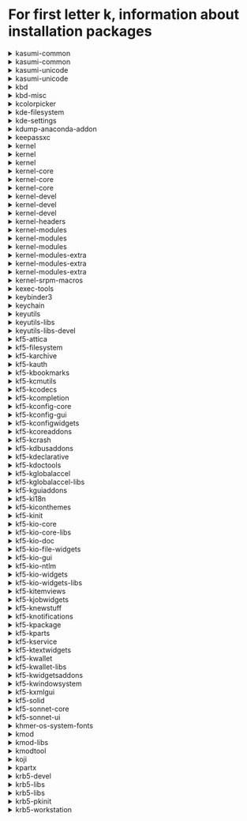 # For first letter k, information about installation packages

<details>
<summary>kasumi-common</summary>

```
From repo    : anaconda
Short desc   : Anthy dictionary management common files between kasumi and kasumi-unicode
URL          : http://kasumi.sourceforge.jp/
License      : GPLv2+
Descript     : This package contains common files for kasumi and kasumi-unicode.
```

</details>

<details>
<summary>kasumi-common</summary>

```
From repo    : updates-testing
Short desc   : Anthy dictionary management common files between kasumi and kasumi-unicode
URL          : http://kasumi.sourceforge.jp/
License      : GPLv2+
Descript     : This package contains common files for kasumi and kasumi-unicode.
```

</details>

<details>
<summary>kasumi-unicode</summary>

```
From repo    : anaconda
Short desc   : An anthy-unicode dictionary management tool
URL          : http://kasumi.sourceforge.jp/
License      : GPLv2+
Descript     : Kasumi-unicode is a dictionary management tool for Anthy-unicode.
```

</details>

<details>
<summary>kasumi-unicode</summary>

```
From repo    : updates-testing
Short desc   : An anthy-unicode dictionary management tool
URL          : http://kasumi.sourceforge.jp/
License      : GPLv2+
Descript     : Kasumi-unicode is a dictionary management tool for Anthy-unicode.
```

</details>

<details>
<summary>kbd</summary>

```
From repo    : anaconda
Short desc   : Tools for configuring the console (keyboard, virtual terminals, etc.)
URL          : http://www.kbd-project.org/
License      : GPLv2+
Descript     : The kbd package contains tools for managing a Linux
             : system's console's behavior, including the keyboard, the screen
             : fonts, the virtual terminals and font files.
```

</details>

<details>
<summary>kbd-misc</summary>

```
From repo    : anaconda
Short desc   : Data for kbd package
URL          : http://www.kbd-project.org/
License      : GPLv2+
Descript     : The kbd-misc package contains data for kbd package - console fonts,
             : keymaps etc. Please note that kbd-misc is not helpful without kbd.
```

</details>

<details>
<summary>kcolorpicker</summary>

```
From repo    : fedora
Short desc   : QToolButton control with color popup menu
URL          : https://github.com/ksnip/kColorPicker
License      : LGPLv3+
Descript     : QToolButton with color popup menu which lets you select a color.
             : 
             : The popup features a color dialog button which can be used to add
             : custom colors to the popup menu.
```

</details>

<details>
<summary>kde-filesystem</summary>

```
From repo    : fedora
Short desc   : KDE filesystem layout
License      : Public Domain
Descript     : This package provides some directories that are required/used by KDE.
```

</details>

<details>
<summary>kde-settings</summary>

```
From repo    : fedora
Short desc   : Config files for kde
URL          : https://pagure.io/fedora-kde/kde-settings
License      : MIT
Descript     : Config files for kde.
```

</details>

<details>
<summary>kdump-anaconda-addon</summary>

```
From repo    : anaconda
Short desc   : Kdump configuration anaconda addon
URL          : https://github.com/daveyoung/kdump-anaconda-addon
License      : GPLv2
Descript     : Kdump anaconda addon
```

</details>

<details>
<summary>keepassxc</summary>

```
From repo    : fedora
Short desc   : Cross-platform password manager
URL          : http://www.keepassxc.org/
License      : Boost and BSD and CC0 and GPLv3 and LGPLv2 and LGPLv2+ and LGPLv3+ and Public Domain
Descript     : KeePassXC is a community fork of KeePassX
             : KeePassXC is an application for people with extremely high demands on secure
             : personal data management.
             : KeePassXC saves many different information e.g. user names, passwords, urls,
             : attachemts and comments in one single database. For a better management
             : user-defined titles and icons can be specified for each single entry.
             : Furthermore the entries are sorted in groups, which are customizable as well.
             : The integrated search function allows to search in a single group or the
             : complete database.
             : KeePassXC offers a little utility for secure password generation. The password
             : generator is very customizable, fast and easy to use. Especially someone who
             : generates passwords frequently will appreciate this feature.
             : The complete database is always encrypted either with AES (alias Rijndael) or
             : Twofish encryption algorithm using a 256 bit key. Therefore the saved
             : information can be considered as quite safe.
```

</details>

<details>
<summary>kernel</summary>

```
From repo    : updates-testing
Short desc   : The Linux kernel
URL          : https://www.kernel.org/
License      : GPLv2 and Redistributable, no modification permitted
Descript     : The kernel meta package
```

</details>

<details>
<summary>kernel</summary>

```
From repo    : updates-testing
Short desc   : The Linux kernel
URL          : https://www.kernel.org/
License      : GPLv2 and Redistributable, no modification permitted
Descript     : The kernel meta package
```

</details>

<details>
<summary>kernel</summary>

```
From repo    : updates
Short desc   : The Linux kernel
URL          : https://www.kernel.org/
License      : GPLv2 and Redistributable, no modification permitted
Descript     : The kernel meta package
```

</details>

<details>
<summary>kernel-core</summary>

```
From repo    : updates-testing
Short desc   : The Linux kernel
URL          : https://www.kernel.org/
License      : GPLv2 and Redistributable, no modification permitted
Descript     : The kernel package contains the Linux kernel (vmlinuz), the core of any
             : Linux operating system.  The kernel handles the basic functions
             : of the operating system: memory allocation, process allocation, device
             : input and output, etc.
```

</details>

<details>
<summary>kernel-core</summary>

```
From repo    : updates-testing
Short desc   : The Linux kernel
URL          : https://www.kernel.org/
License      : GPLv2 and Redistributable, no modification permitted
Descript     : The kernel package contains the Linux kernel (vmlinuz), the core of any
             : Linux operating system.  The kernel handles the basic functions
             : of the operating system: memory allocation, process allocation, device
             : input and output, etc.
```

</details>

<details>
<summary>kernel-core</summary>

```
From repo    : updates
Short desc   : The Linux kernel
URL          : https://www.kernel.org/
License      : GPLv2 and Redistributable, no modification permitted
Descript     : The kernel package contains the Linux kernel (vmlinuz), the core of any
             : Linux operating system.  The kernel handles the basic functions
             : of the operating system: memory allocation, process allocation, device
             : input and output, etc.
```

</details>

<details>
<summary>kernel-devel</summary>

```
From repo    : updates-testing
Short desc   : Development package for building kernel modules to match the kernel
URL          : https://www.kernel.org/
License      : GPLv2 and Redistributable, no modification permitted
Descript     : This package provides kernel headers and makefiles sufficient to build modules
             : against the kernel package.
```

</details>

<details>
<summary>kernel-devel</summary>

```
From repo    : updates-testing
Short desc   : Development package for building kernel modules to match the kernel
URL          : https://www.kernel.org/
License      : GPLv2 and Redistributable, no modification permitted
Descript     : This package provides kernel headers and makefiles sufficient to build modules
             : against the kernel package.
```

</details>

<details>
<summary>kernel-devel</summary>

```
From repo    : updates
Short desc   : Development package for building kernel modules to match the kernel
URL          : https://www.kernel.org/
License      : GPLv2 and Redistributable, no modification permitted
Descript     : This package provides kernel headers and makefiles sufficient to build modules
             : against the kernel package.
```

</details>

<details>
<summary>kernel-headers</summary>

```
From repo    : updates-testing
Short desc   : Header files for the Linux kernel for use by glibc
URL          : http://www.kernel.org/
License      : GPLv2
Descript     : Kernel-headers includes the C header files that specify the interface
             : between the Linux kernel and userspace libraries and programs.  The
             : header files define structures and constants that are needed for
             : building most standard programs and are also needed for rebuilding the
             : glibc package.
```

</details>

<details>
<summary>kernel-modules</summary>

```
From repo    : updates-testing
Short desc   : kernel modules to match the core kernel
URL          : https://www.kernel.org/
License      : GPLv2 and Redistributable, no modification permitted
Descript     : This package provides commonly used kernel modules for the core kernel package.
```

</details>

<details>
<summary>kernel-modules</summary>

```
From repo    : updates-testing
Short desc   : kernel modules to match the core kernel
URL          : https://www.kernel.org/
License      : GPLv2 and Redistributable, no modification permitted
Descript     : This package provides commonly used kernel modules for the core kernel package.
```

</details>

<details>
<summary>kernel-modules</summary>

```
From repo    : updates
Short desc   : kernel modules to match the core kernel
URL          : https://www.kernel.org/
License      : GPLv2 and Redistributable, no modification permitted
Descript     : This package provides commonly used kernel modules for the core kernel package.
```

</details>

<details>
<summary>kernel-modules-extra</summary>

```
From repo    : updates-testing
Short desc   : Extra kernel modules to match the kernel
URL          : https://www.kernel.org/
License      : GPLv2 and Redistributable, no modification permitted
Descript     : This package provides less commonly used kernel modules for the kernel package.
```

</details>

<details>
<summary>kernel-modules-extra</summary>

```
From repo    : updates-testing
Short desc   : Extra kernel modules to match the kernel
URL          : https://www.kernel.org/
License      : GPLv2 and Redistributable, no modification permitted
Descript     : This package provides less commonly used kernel modules for the kernel package.
```

</details>

<details>
<summary>kernel-modules-extra</summary>

```
From repo    : updates
Short desc   : Extra kernel modules to match the kernel
URL          : https://www.kernel.org/
License      : GPLv2 and Redistributable, no modification permitted
Descript     : This package provides less commonly used kernel modules for the kernel package.
```

</details>

<details>
<summary>kernel-srpm-macros</summary>

```
From repo    : fedora
Short desc   : RPM macros that list arches the full kernel is built on
URL          : https://src.fedoraproject.org/rpms/kernel-srpm-macros
License      : MIT
Descript     : This packages contains the rpm macro that list what arches
             : the full kernel is built on.
             : The variable to use is kernel_arches.
```

</details>

<details>
<summary>kexec-tools</summary>

```
From repo    : anaconda
Short desc   : The kexec/kdump userspace component
License      : GPLv2
Descript     : kexec-tools provides /sbin/kexec binary that facilitates a new
             : kernel to boot using the kernel's kexec feature either on a
             : normal or a panic reboot. This package contains the /sbin/kexec
             : binary and ancillary utilities that together form the userspace
             : component of the kernel's kexec feature.
```

</details>

<details>
<summary>keybinder3</summary>

```
From repo    : anaconda
Short desc   : A library for registering global keyboard shortcuts
URL          : https://github.com/kupferlauncher/keybinder
License      : MIT
Descript     : Keybinder is a library for registering global keyboard shortcuts.
             : Keybinder works with GTK-based applications using the X Window System.
             : 
             : The library contains:
             : - A C library, libkeybinder
             : - Gobject-Introspection bindings
```

</details>

<details>
<summary>keychain</summary>

```
From repo    : fedora
Short desc   : Agent manager for OpenSSH, ssh.com, Sun SSH, and GnuPG
URL          : https://www.funtoo.org/Keychain
License      : GPLv2
Descript     : Keychain is a manager for OpenSSH, ssh.com, Sun SSH and GnuPG agents.
             : It acts as a front-end to the agents, allowing you to easily have one
             : long-running agent process per system, rather than per login session.
             : This dramatically reduces the number of times you need to enter your
             : passphrase from once per new login session to once every time your
             : local machine is rebooted.
```

</details>

<details>
<summary>keyutils</summary>

```
From repo    : anaconda
Short desc   : Linux Key Management Utilities
URL          : http://people.redhat.com/~dhowells/keyutils/
License      : GPLv2+ and LGPLv2+
Descript     : Utilities to control the kernel key management facility and to provide
             : a mechanism by which the kernel call back to user space to get a key
             : instantiated.
```

</details>

<details>
<summary>keyutils-libs</summary>

```
From repo    : anaconda
Short desc   : Key utilities library
URL          : http://people.redhat.com/~dhowells/keyutils/
License      : GPLv2+ and LGPLv2+
Descript     : This package provides a wrapper library for the key management facility system
             : calls.
```

</details>

<details>
<summary>keyutils-libs-devel</summary>

```
From repo    : fedora
Short desc   : Development package for building Linux key management utilities
URL          : http://people.redhat.com/~dhowells/keyutils/
License      : GPLv2+ and LGPLv2+
Descript     : This package provides headers and libraries for building key utilities.
```

</details>

<details>
<summary>kf5-attica</summary>

```
From repo    : updates-testing
Short desc   : KDE Frameworks Tier 1 Addon with Open Collaboration Services API
URL          : https://invent.kde.org/frameworks/attica
License      : LGPLv2+
Descript     : Attica is a Qt library that implements the Open Collaboration Services
             : API version 1.4.
```

</details>

<details>
<summary>kf5-filesystem</summary>

```
From repo    : updates-testing
Short desc   : Filesystem for KDE Frameworks 5
URL          : http://www.kde.org
License      : BSD
Descript     : Filesystem for KDE Frameworks 5.
```

</details>

<details>
<summary>kf5-karchive</summary>

```
From repo    : updates-testing
Short desc   : KDE Frameworks 5 Tier 1 addon with archive functions
URL          : https://invent.kde.org/frameworks/karchive
License      : LGPLv2+ and BSD
Descript     : KDE Frameworks 5 Tier 1 addon with archive functions.
```

</details>

<details>
<summary>kf5-kauth</summary>

```
From repo    : updates-testing
Short desc   : KDE Frameworks 5 Tier 2 integration module to perform actions as privileged user
URL          : https://invent.kde.org/frameworks/kauth
License      : LGPLv2+
Descript     : KAuth is a framework to let applications perform actions as a privileged user.
```

</details>

<details>
<summary>kf5-kbookmarks</summary>

```
From repo    : updates-testing
Short desc   : KDE Frameworks 5 Tier 3 addon for bookmarks manipulation
URL          : https://invent.kde.org/frameworks/kbookmarks
License      : LGPLv2+
Descript     : KBookmarks lets you access and manipulate bookmarks stored using the
             : XBEL format.
```

</details>

<details>
<summary>kf5-kcmutils</summary>

```
From repo    : updates-testing
Short desc   : KDE Frameworks 5 Tier 3 addon with extra API to write KConfigModules
URL          : https://invent.kde.org/frameworks/kcmutils
License      : LGPLv2+
Descript     : KCMUtils provides various classes to work with KCModules. KCModules can be
             : created with the KConfigWidgets framework.
```

</details>

<details>
<summary>kf5-kcodecs</summary>

```
From repo    : updates-testing
Short desc   : KDE Frameworks 5 Tier 1 addon with string manipulation methods
URL          : https://invent.kde.org/frameworks/kcodecs
License      : GPLv2+ and LGPLv2+ and BSD
Descript     : KDE Frameworks 5 Tier 1 addon with string manipulation methods.
```

</details>

<details>
<summary>kf5-kcompletion</summary>

```
From repo    : updates-testing
Short desc   : KDE Frameworks 5 Tier 2 addon with auto completion widgets and classes
URL          : https://invent.kde.org/frameworks/kcompletion
License      : LGPLv2+
Descript     : KCompletion provides widgets with advanced completion support as well as a
             : lower-level completion class which can be used with your own widgets.
```

</details>

<details>
<summary>kf5-kconfig-core</summary>

```
From repo    : updates-testing
Short desc   : Non-GUI part of KConfig framework
URL          : https://invent.kde.org/frameworks/kconfig
License      : GPLv2+ and LGPLv2+ and MIT
Descript     : KConfigCore provides access to the configuration files themselves. It features
             : centralized definition and lock-down (kiosk) support.
```

</details>

<details>
<summary>kf5-kconfig-gui</summary>

```
From repo    : updates-testing
Short desc   : GUI part of KConfig framework
URL          : https://invent.kde.org/frameworks/kconfig
License      : GPLv2+ and LGPLv2+ and MIT
Descript     : KConfigGui provides a way to hook widgets to the configuration so that they are
             : automatically initialized from the configuration and automatically propagate
             : their changes to their respective configuration files.
```

</details>

<details>
<summary>kf5-kconfigwidgets</summary>

```
From repo    : updates-testing
Short desc   : KDE Frameworks 5 Tier 3 addon for creating configuration dialogs
URL          : https://invent.kde.org/frameworks/kconfigwidgets
License      : GPLv2+ and LGPLv2+ and MIT
Descript     : KConfigWidgets provides easy-to-use classes to create configuration dialogs, as
             : well as a set of widgets which uses KConfig to store their settings.
```

</details>

<details>
<summary>kf5-kcoreaddons</summary>

```
From repo    : updates-testing
Short desc   : KDE Frameworks 5 Tier 1 addon with various classes on top of QtCore
URL          : https://invent.kde.org/frameworks/kcoreaddons
License      : LGPLv2+
Descript     : KCoreAddons provides classes built on top of QtCore to perform various tasks
             : such as manipulating mime types, autosaving files, creating backup files,
             : generating random sequences, performing text manipulations such as macro
             : replacement, accessing user information and many more.
```

</details>

<details>
<summary>kf5-kcrash</summary>

```
From repo    : updates-testing
Short desc   : KDE Frameworks 5 Tier 2 addon for handling application crashes
URL          : https://invent.kde.org/frameworks/kcrash
License      : LGPLv2+
Descript     : KCrash provides support for intercepting and handling application crashes.
```

</details>

<details>
<summary>kf5-kdbusaddons</summary>

```
From repo    : updates-testing
Short desc   : KDE Frameworks 5 Tier 1 addon with various classes on top of QtDBus
URL          : https://invent.kde.org/frameworks/kdbusaddons
License      : LGPLv2+
Descript     : KDBusAddons provides convenience classes on top of QtDBus, as well as an API to
             : create KDED modules.
```

</details>

<details>
<summary>kf5-kdeclarative</summary>

```
From repo    : updates-testing
Short desc   : KDE Frameworks 5 Tier 3 addon for Qt declarative
URL          : https://invent.kde.org/frameworks/kdeclarative
License      : LGPLv2+
Descript     : KDE Frameworks 5 Tier 3 addon for Qt declarative
```

</details>

<details>
<summary>kf5-kdoctools</summary>

```
From repo    : updates-testing
Short desc   : KDE Frameworks 5 Tier 2 addon for generating documentation
URL          : https://invent.kde.org/frameworks/kdoctools
License      : GPLv2+ and MIT
Descript     : Provides tools to generate documentation in various format from DocBook files.
```

</details>

<details>
<summary>kf5-kglobalaccel</summary>

```
From repo    : updates-testing
Short desc   : KDE Frameworks 5 Tier 3 integration module for global shortcuts
URL          : https://invent.kde.org/frameworks/kglobalaccel
License      : LGPLv2+
Descript     : KDE Frameworks 5 Tier 3 integration module for global shortcuts.
```

</details>

<details>
<summary>kf5-kglobalaccel-libs</summary>

```
From repo    : updates-testing
Short desc   : Runtime libraries for kf5-kglobalaccel
URL          : https://invent.kde.org/frameworks/kglobalaccel
License      : LGPLv2+
Descript     : Runtime libraries for kf5-kglobalaccel.
```

</details>

<details>
<summary>kf5-kguiaddons</summary>

```
From repo    : updates-testing
Short desc   : KDE Frameworks 5 Tier 1 addon with various classes on top of QtGui
URL          : https://invent.kde.org/frameworks/kguiaddons
License      : GPLv2+ and LGPLv2+
Descript     : KDBusAddons provides convenience classes on top of QtGui.
```

</details>

<details>
<summary>kf5-ki18n</summary>

```
From repo    : updates-testing
Short desc   : KDE Frameworks 5 Tier 1 addon for localization
URL          : https://invent.kde.org/frameworks/ki18n
License      : LGPLv2+
Descript     : KDE Frameworks 5 Tier 1 addon for localization.
```

</details>

<details>
<summary>kf5-kiconthemes</summary>

```
From repo    : updates-testing
Short desc   : KDE Frameworks 5 Tier 3 integration module with icon themes
URL          : https://api.kde.org/frameworks/kiconthemes/
License      : LGPLv2+ and GPLv2+
Descript     : KDE Frameworks 5 Tier 3 integration module with icon themes
```

</details>

<details>
<summary>kf5-kinit</summary>

```
From repo    : updates-testing
Short desc   : KDE Frameworks 5 tier 3 solution for process launching
URL          : https://invent.kde.org/frameworks/kinit
License      : LGPLv2+ and BSD
Descript     : kdeinit is a process launcher somewhat similar to the famous init used for
             : booting UNIX.
             : 
             : It launches processes by forking and then loading a dynamic library which should
             : contain a 'kdemain(...)' function.
```

</details>

<details>
<summary>kf5-kio-core</summary>

```
From repo    : updates-testing
Short desc   : Core components of the KIO Framework
URL          : https://invent.kde.org/frameworks/kio
License      : GPLv2+ and MIT and BSD
Descript     : KIOCore library provides core non-GUI components for working with KIO.
```

</details>

<details>
<summary>kf5-kio-core-libs</summary>

```
From repo    : updates-testing
Short desc   : Runtime libraries for KIO Core
URL          : https://invent.kde.org/frameworks/kio
License      : GPLv2+ and MIT and BSD
Descript     : Runtime libraries for KIO Core.
```

</details>

<details>
<summary>kf5-kio-doc</summary>

```
From repo    : updates-testing
Short desc   : Documentation files for kf5-kio
URL          : https://invent.kde.org/frameworks/kio
License      : GPLv2+ and MIT and BSD
Descript     : Documentation for kf5-kio.
```

</details>

<details>
<summary>kf5-kio-file-widgets</summary>

```
From repo    : updates-testing
Short desc   : Widgets for file-handling for KIO Framework
URL          : https://invent.kde.org/frameworks/kio
License      : GPLv2+ and MIT and BSD
Descript     : The KIOFileWidgets library provides the file selection dialog and
             : its components.
```

</details>

<details>
<summary>kf5-kio-gui</summary>

```
From repo    : updates-testing
Short desc   : Gui components for the KIO Framework
URL          : https://invent.kde.org/frameworks/kio
License      : GPLv2+ and MIT and BSD
Descript     : Gui components for the KIO Framework.
```

</details>

<details>
<summary>kf5-kio-ntlm</summary>

```
From repo    : updates-testing
Short desc   : NTLM support for KIO Framework
URL          : https://invent.kde.org/frameworks/kio
License      : GPLv2+ and MIT and BSD
Descript     : KIONTLM provides support for NTLM authentication mechanism in KIO
```

</details>

<details>
<summary>kf5-kio-widgets</summary>

```
From repo    : updates-testing
Short desc   : Widgets for KIO Framework
URL          : https://invent.kde.org/frameworks/kio
License      : GPLv2+ and MIT and BSD
Descript     : KIOWidgets contains classes that provide generic job control, progress
             : reporting, etc.
```

</details>

<details>
<summary>kf5-kio-widgets-libs</summary>

```
From repo    : updates-testing
Short desc   : Runtime libraries for KIO Widgets library
URL          : https://invent.kde.org/frameworks/kio
License      : GPLv2+ and MIT and BSD
Descript     : Runtime libraries for KIO Widgets library.
```

</details>

<details>
<summary>kf5-kitemviews</summary>

```
From repo    : updates-testing
Short desc   : KDE Frameworks 5 Tier 1 addon with item views
URL          : https://invent.kde.org/frameworks/kitemviews
License      : GPLv2+ and LGPLv2+
Descript     : KDE Frameworks 5 Tier 1 addon with item views.
```

</details>

<details>
<summary>kf5-kjobwidgets</summary>

```
From repo    : updates-testing
Short desc   : KDE Frameworks 5 Tier 2 addon for KJobs
URL          : https://invent.kde.org/frameworks/kjobwidgets
License      : LGPLv2+
Descript     : KDE Frameworks 5 Tier 2 addon for KJobs
```

</details>

<details>
<summary>kf5-knewstuff</summary>

```
From repo    : updates-testing
Short desc   : KDE Frameworks 5 Tier 3 module for downloading application assets
URL          : https://invent.kde.org/frameworks/knewstuff
License      : LGPLv2+
Descript     : KDE Frameworks 5 Tier 3 module for downloading and sharing additional
             : application data like plugins, themes, motives, etc.
```

</details>

<details>
<summary>kf5-knotifications</summary>

```
From repo    : updates-testing
Short desc   : KDE Frameworks 5 Tier 2 solution with abstraction for system notifications
URL          : https://invent.kde.org/frameworks/knotifications
License      : LGPLv2+
Descript     : KDE Frameworks 5 Tier 3 solution with abstraction for system
             : notifications.
```

</details>

<details>
<summary>kf5-kpackage</summary>

```
From repo    : updates-testing
Short desc   : KDE Frameworks 5 Tier 2 library to load and install packages as plugins
URL          : https://invent.kde.org/frameworks/kpackage
License      : LGPLv2+
Descript     : KDE Frameworks 5 Tier 2 library to load and install non-binary packages as
             : if they were plugins.
```

</details>

<details>
<summary>kf5-kparts</summary>

```
From repo    : updates-testing
Short desc   : KDE Frameworks 5 Tier 3 solution for KParts
URL          : https://invent.kde.org/frameworks/kparts
License      : GPLv2+
Descript     : KDE Frameworks 5 Tier 3 solution for KParts
```

</details>

<details>
<summary>kf5-kservice</summary>

```
From repo    : updates-testing
Short desc   : KDE Frameworks 5 Tier 3 solution for advanced plugin and service introspection
URL          : https://invent.kde.org/frameworks/kservice
License      : LGPLv2
Descript     : KDE Frameworks 5 Tier 3 solution for advanced plugin and service
             : introspection.
```

</details>

<details>
<summary>kf5-ktextwidgets</summary>

```
From repo    : updates-testing
Short desc   : KDE Frameworks 5 Tier 3 addon with advanced text editing widgets
URL          : https://invent.kde.org/frameworks/ktextwidgets
License      : LGPLv2+
Descript     : KDE Frameworks 5 Tier 3 addon with advanced text edting widgets.
```

</details>

<details>
<summary>kf5-kwallet</summary>

```
From repo    : updates-testing
Short desc   : KDE Frameworks 5 Tier 3 solution for password management
URL          : https://invent.kde.org/frameworks/kwallet
License      : LGPLv2+
Descript     : KWallet is a secure and unified container for user passwords.
```

</details>

<details>
<summary>kf5-kwallet-libs</summary>

```
From repo    : updates-testing
Short desc   : KWallet framework libraries
URL          : https://invent.kde.org/frameworks/kwallet
License      : LGPLv2+
Descript     : Provides API to access KWallet data from applications.
```

</details>

<details>
<summary>kf5-kwidgetsaddons</summary>

```
From repo    : updates-testing
Short desc   : KDE Frameworks 5 Tier 1 addon with various classes on top of QtWidgets
URL          : https://invent.kde.org/frameworks/kwidgetsaddons
License      : GPLv2+ and LGPLv2+
Descript     : KDE Frameworks 5 Tier 1 addon with various classes on top of QtWidgets.
```

</details>

<details>
<summary>kf5-kwindowsystem</summary>

```
From repo    : updates-testing
Short desc   : KDE Frameworks 5 Tier 1 integration module with classes for windows management
URL          : https://invent.kde.org/frameworks/kwindowsystem
License      : LGPLv2+ and MIT
Descript     : KDE Frameworks Tier 1 integration module that provides classes for managing and
             : working with windows.
```

</details>

<details>
<summary>kf5-kxmlgui</summary>

```
From repo    : updates-testing
Short desc   : KDE Frameworks 5 Tier 3 solution for user-configurable main windows
URL          : https://invent.kde.org/frameworks/kxmlgui
License      : GPLv2+ and LGPLv2+
Descript     : KDE Frameworks 5 Tier 3 solution for user-configurable main windows.
```

</details>

<details>
<summary>kf5-solid</summary>

```
From repo    : updates-testing
Short desc   : KDE Frameworks 5 Tier 1 integration module that provides hardware information
URL          : https://solid.kde.org/
License      : LGPLv2+
Descript     : Solid provides the following features for application developers:
             :  - Hardware Discovery
             :  - Power Management
             :  - Network Management
```

</details>

<details>
<summary>kf5-sonnet-core</summary>

```
From repo    : updates-testing
Short desc   : Non-gui part of the Sonnet framework
URL          : https://invent.kde.org/frameworks/sonnet
License      : LGPLv2+
Descript     : Non-gui part of the Sonnet framework provides low-level spell checking tools
```

</details>

<details>
<summary>kf5-sonnet-ui</summary>

```
From repo    : updates-testing
Short desc   : GUI part of the Sonnet framework
URL          : https://invent.kde.org/frameworks/sonnet
License      : LGPLv2+
Descript     : GUI part of the Sonnet framework provides widgets with spell checking support.
```

</details>

<details>
<summary>khmer-os-system-fonts</summary>

```
From repo    : anaconda
Short desc   : System font
URL          : http://www.khmeros.info/en/fonts
License      : LGPLv2+
Descript     : 
             : The Khmer OS fonts include Khmer and Latin alphabets, and they have equivalent
             : sizes for Khmer and English alphabets, so that when texts mix both it is not
             : necessary to have different point sizes for the text in each language.
             : 
             : They were created by Danh Hong of the Cambodian Open Institute.
             : 
             : This package provides System font family.
```

</details>

<details>
<summary>kmod</summary>

```
From repo    : anaconda
Short desc   : Linux kernel module management utilities
URL          : http://git.kernel.org/?p=utils/kernel/kmod/kmod.git;a=summary
License      : GPLv2+
Descript     : The kmod package provides various programs needed for automatic
             : loading and unloading of modules under 2.6, 3.x, and later kernels, as well
             : as other module management programs. Device drivers and filesystems are two
             : examples of loaded and unloaded modules.
```

</details>

<details>
<summary>kmod-libs</summary>

```
From repo    : anaconda
Short desc   : Libraries to handle kernel module loading and unloading
URL          : http://git.kernel.org/?p=utils/kernel/kmod/kmod.git;a=summary
License      : LGPLv2+
Descript     : The kmod-libs package provides runtime libraries for any application that
             : wishes to load or unload Linux kernel modules from the running system.
```

</details>

<details>
<summary>kmodtool</summary>

```
From repo    : fedora
Short desc   : Tool for building kmod packages
URL          : http://rpmfusion.org/Packaging/KernelModules/Kmods2
License      : MIT
Descript     : This package contains tools and list of recent kernels that get used when
             : building kmod-packages.
```

</details>

<details>
<summary>koji</summary>

```
From repo    : fedora
Short desc   : Build system tools
URL          : https://pagure.io/koji/
License      : LGPLv2 and GPLv2+
Descript     : Koji is a system for building and tracking RPMS.  The base package
             : contains shared libraries and the command-line interface.
```

</details>

<details>
<summary>kpartx</summary>

```
From repo    : anaconda
Short desc   : Partition device manager for device-mapper devices
URL          : http://christophe.varoqui.free.fr/
License      : GPLv2
Descript     : kpartx manages partition creation and removal for device-mapper devices.
```

</details>

<details>
<summary>krb5-devel</summary>

```
From repo    : updates-testing
Short desc   : Development files needed to compile Kerberos 5 programs
URL          : https://web.mit.edu/kerberos/www/
License      : MIT
Descript     : Kerberos is a network authentication system. The krb5-devel package
             : contains the header files and libraries needed for compiling Kerberos
             : 5 programs. If you want to develop Kerberos-aware programs, you need
             : to install this package.
```

</details>

<details>
<summary>krb5-libs</summary>

```
From repo    : anaconda
Short desc   : The non-admin shared libraries used by Kerberos 5
URL          : https://web.mit.edu/kerberos/www/
License      : MIT
Descript     : Kerberos is a network authentication system. The krb5-libs package
             : contains the shared libraries needed by Kerberos 5. If you are using
             : Kerberos, you need to install this package.
```

</details>

<details>
<summary>krb5-libs</summary>

```
From repo    : updates-testing
Short desc   : The non-admin shared libraries used by Kerberos 5
URL          : https://web.mit.edu/kerberos/www/
License      : MIT
Descript     : Kerberos is a network authentication system. The krb5-libs package
             : contains the shared libraries needed by Kerberos 5. If you are using
             : Kerberos, you need to install this package.
```

</details>

<details>
<summary>krb5-pkinit</summary>

```
From repo    : fedora
Short desc   : The PKINIT module for Kerberos 5
URL          : https://web.mit.edu/kerberos/www/
License      : MIT
Descript     : Kerberos is a network authentication system. The krb5-pkinit
             : package contains the PKINIT plugin, which allows clients
             : to obtain initial credentials from a KDC using a private key and a
             : certificate.
```

</details>

<details>
<summary>krb5-workstation</summary>

```
From repo    : fedora
Short desc   : Kerberos 5 programs for use on workstations
URL          : https://web.mit.edu/kerberos/www/
License      : MIT
Descript     : Kerberos is a network authentication system. The krb5-workstation
             : package contains the basic Kerberos programs (kinit, klist, kdestroy,
             : kpasswd). If your network uses Kerberos, this package should be
             : installed on every workstation.
```

</details>

